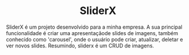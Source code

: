 <h1 align='center'>SliderX</h1>

SliderX é um projeto desenvolvido para a minha empresa.
A sua principal funcionalidade é criar uma apresentaçãode slides de imagens,
também conhecido como 'carousel', onde o usuário pode criar, atualizar, deletar e ver novos slides.
Resumindo, sliderx é um CRUD de imagens.
